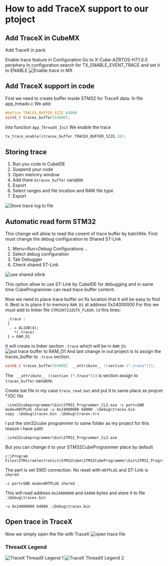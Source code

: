 # How to add TraceX support to our ptoject

## Add TraceX in CubeMX

Add TraceX in pack

Enable trace feature in Configuration
Go to X-Cube-AZRTOS-H7.1.0.0 periphery
In configuration search for TX_ENABLE_EVENT_TRACE and set it to ENABLE
![Enable trace in MX](./img/10.png)

## Add TraceX support in code

First we need to create buffer inside STM32 for TraceX data.
In file app_hreadx.c
We add:

```c
#define TRACEX_BUFFER_SIZE 64000
uint8_t tracex_buffer[64000];
```

Into function `App_ThreadX_Init`
We enable the trace

```c
tx_trace_enable(&tracex_buffer,TRACEX_BUFFER_SIZE,30);
```

## Storing trace

1. Run you code in CubeIDE
2. Suspend your code
3. Open memory window
4. Add there `&tracex_buffer` variable
5. Export
6. Select ranges and file location and RAW file type
7. Export

![Store trace log to file](./img/11.png)

## Automatic read form STM32

This change will allow to read the conent of trace buffer by batchfile.
First must change the debug configuration to Shared ST-Link

1. Menu>Run>Debug Configurations ..
2. Select debug configuration
3. Tab Debugger
4. Check shared ST-Link

![use shared stlink](./img/13.png)

This option allow to use ST-Link by CubeIDE for debugging and in same time CubeProgrammer can read trace buffer content.

Now we need to place trace buffer on fix location that it will be easy to find it. Best is to place it to memory `RAM_D1` at address 0x24000000
For this we must add to linker file `STM32H723ZGTX_FLASH.ld` this lines:

```
 .trace :
 {
  . = ALIGN(4);
 	*(.trace)
 } > RAM_D1
```

It will create in linker section `.trace` which will be in `RAM_D1`
![put trace buffer to RAM_D1](./img/14.png)
And last change in out project is to assign the tracex_buffer to `.trace` section.

```c
uint8_t tracex_buffer[64000]  __attribute__ ((section (".trace")));
```

The ` __attribute__ ((section (".trace")))` is section assign to `tracex_buffer` variable.

Create bat file in my case `trace_read.bat` and put it to same place as projcet \*.IOC file

```
.\stm32cubeprogrammer\bin\STM32_Programmer_CLI.exe -c port=SWD mode=HOTPLUG shared -u 0x24000000 64000 .\Debug\tracex.bin
copy .\Debug\tracex.bin .\Debug\tracex.trx
```

I put the stm32cube programmer to same folder as my project for this reason i have path

```
.\stm32cubeprogrammer\bin\STM32_Programmer_CLI.exe
```

But you can change it to your STM32CubeProgrammer place by default

```
c:\Program Files\STMicroelectronics\STM32Cube\STM32CubeProgrammer\bin\STM32_Programmer_CLI.exe
```

The part is set SWD connection. No reset with `HOTPLUG` and ST-Link is `shared`

```
-c port=SWD mode=HOTPLUG shared
```

This will read address `0x24000000` and `64000` bytes and store it to file `.\Debug\tracex.bin `

```
-u 0x24000000 64000 .\Debug\tracex.bin
```

## Open trace in TraceX

Now we simply open the file with TraceX
![open trace file](./img/15.png)

### ThreadX Legend

![TraceX ThreadX Legend 1](./img/2021_05_05_000011.png)
![TraceX ThreadX Legend 2](./img/2021_05_05_000011.png)
